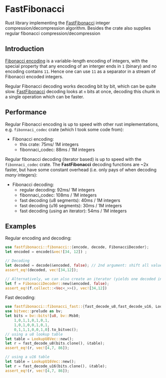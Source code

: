 # FastFibonacci

Rust library implementing the [FastFibonacci](https://ceur-ws.org/Vol-567/paper14.pdf) integer compression/decompression algorithm. Besides the crate also supplies regular fibonacci compression/decompression

## Introduction
[Fibonacci encoding](https://en.wikipedia.org/wiki/Fibonacci_coding) is a variable-length encoding of integers, with the special property that any encoding of an interger ends in `1` (binary) and no encoding contains `11`. Hence one can use `11` as a separator in a stream of Fibonacci encoded integers.

Regular Fibonacci decoding works decoding bit by bit, which can be quite slow. [FastFibonacci](https://ceur-ws.org/Vol-567/paper14.pdf) decoding looks at `n` bits at once, decoding this chunk in a single operation which can be faster.


## Performance
Regular Fibonacci encoding is up to speed with other rust implementations, e.g. `fibonnaci_codec` crate (which I took some code from):
- Fibonacci encoding: 
    - this crate: 75ms/ 1M integers 
    - fibonnaci_codec: 88ms / 1M integers

Regular fibonacci decoding (iterator based) is up to speed with the `fibonnaci_codec` crate. 
The **FastFibonacci** decoding functions are ~2x faster, but have some constant overhead  (i.e. only pays of when decoding *many* integers):
- Fibonacci decoding: 
    - regular decoding: 92ms/ 1M integers
    - fibonnaci_codec: 108ms / 1M integers
    - fast decoding (u8 segments): 40ms / 1M integers
    - fast decoding (u16 segments): 30ms / 1M integers
    - fast decoding (using an iterator): 54ms / 1M integers


## Examples
Regular encoding and decoding:
```rust
use fastfibonacci::fibonacci::{encode, decode, FibonacciDecoder};
let encoded = encode(&vec![34, 12]) ;

// Decoding
let decoded = decode(&encoded, false); // 2nd argument: shift all values by -1 (in case we wanted to encode 0 in the fibonacci encoding)
assert_eq!(decoded, vec![34,12]);

// Alternatively, we can also create an iterator (yields one decoded int at a time)
let f = FibonacciDecoder::new(&encoded, false);
assert_eq!(f.collect::<Vec<_>>(), vec![34,12])
```

Fast decoding:
```rust
use fastfibonacci::fibonacci_fast::{fast_decode_u8,fast_decode_u16, LookupU8Vec, LookupU16Vec };
use bitvec::prelude as bv;
let bits = bv::bits![u8, bv::Msb0; 
    1,0,1,1,0,1,0,1,
    1,0,1,0,0,1,0,1,
    0,1,1,1,0,0,1,0].to_bitvec();
// using a u8 lookup table
let table = LookupU8Vec::new();
let r = fast_decode_u8(bits.clone(), &table);
assert_eq!(r, vec![4,7, 86]);

// using a u16 table
let table = LookupU16Vec::new();
let r = fast_decode_u16(bits.clone(), &table);
assert_eq!(r, vec![4,7, 86]);
```